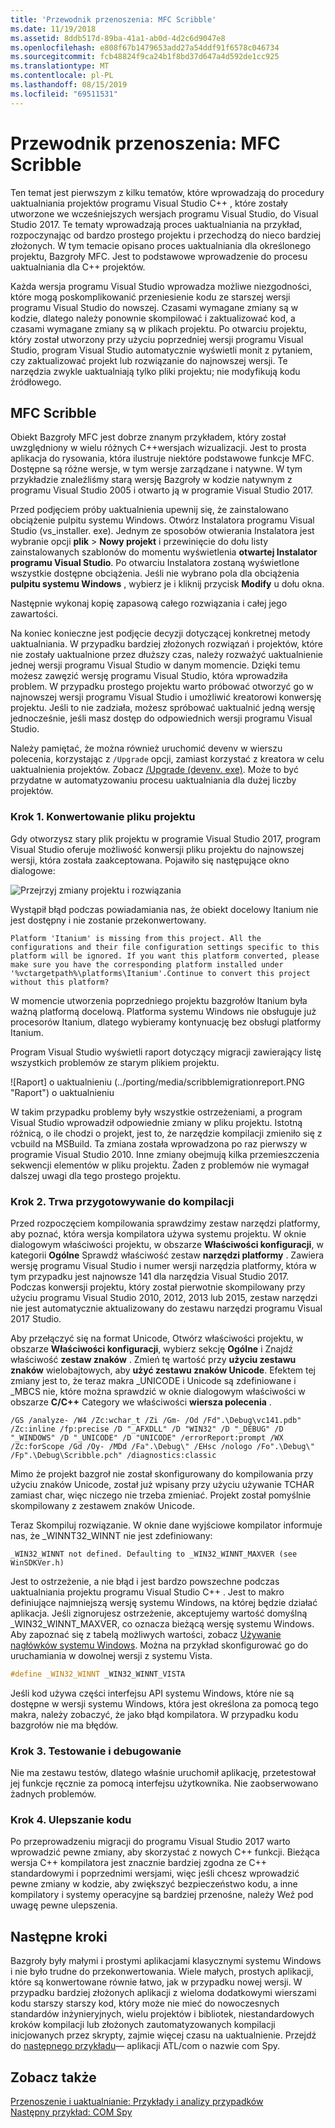 ```yaml
---
title: 'Przewodnik przenoszenia: MFC Scribble'
ms.date: 11/19/2018
ms.assetid: 8ddb517d-89ba-41a1-ab0d-4d2c6d9047e8
ms.openlocfilehash: e808f67b1479653add27a54ddf91f6578c046734
ms.sourcegitcommit: fcb48824f9ca24b1f8bd37d647a4d592de1cc925
ms.translationtype: MT
ms.contentlocale: pl-PL
ms.lasthandoff: 08/15/2019
ms.locfileid: "69511531"
---
```

# <a name="porting-guide-mfc-scribble"></a>Przewodnik przenoszenia: MFC Scribble

Ten temat jest pierwszym z kilku tematów, które wprowadzają do procedury uaktualniania projektów programu Visual Studio C++ , które zostały utworzone we wcześniejszych wersjach programu Visual Studio, do Visual Studio 2017. Te tematy wprowadzają proces uaktualniania na przykład, rozpoczynając od bardzo prostego projektu i przechodzą do nieco bardziej złożonych. W tym temacie opisano proces uaktualniania dla określonego projektu, Bazgroły MFC. Jest to podstawowe wprowadzenie do procesu uaktualniania dla C++ projektów.

Każda wersja programu Visual Studio wprowadza możliwe niezgodności, które mogą poskomplikowanić przeniesienie kodu ze starszej wersji programu Visual Studio do nowszej. Czasami wymagane zmiany są w kodzie, dlatego należy ponownie skompilować i zaktualizować kod, a czasami wymagane zmiany są w plikach projektu. Po otwarciu projektu, który został utworzony przy użyciu poprzedniej wersji programu Visual Studio, program Visual Studio automatycznie wyświetli monit z pytaniem, czy zaktualizować projekt lub rozwiązanie do najnowszej wersji. Te narzędzia zwykle uaktualniają tylko pliki projektu; nie modyfikują kodu źródłowego.

## <a name="mfc-scribble"></a>MFC Scribble

Obiekt Bazgroły MFC jest dobrze znanym przykładem, który został uwzględniony w wielu różnych C++wersjach wizualizacji. Jest to prosta aplikacja do rysowania, która ilustruje niektóre podstawowe funkcje MFC. Dostępne są różne wersje, w tym wersje zarządzane i natywne. W tym przykładzie znaleźliśmy starą wersję Bazgroły w kodzie natywnym z programu Visual Studio 2005 i otwarto ją w programie Visual Studio 2017.

Przed podjęciem próby uaktualnienia upewnij się, że zainstalowano obciążenie pulpitu systemu Windows. Otwórz Instalatora programu Visual Studio (vs_installer. exe). Jednym ze sposobów otwierania Instalatora jest wybranie opcji **plik** > **Nowy projekt** i przewinięcie do dołu listy zainstalowanych szablonów do momentu wyświetlenia **otwartej Instalator programu Visual Studio**. Po otwarciu Instalatora zostaną wyświetlone wszystkie dostępne obciążenia. Jeśli nie wybrano pola dla obciążenia **pulpitu systemu Windows** , wybierz je i kliknij przycisk **Modify** u dołu okna.

Następnie wykonaj kopię zapasową całego rozwiązania i całej jego zawartości.

Na koniec konieczne jest podjęcie decyzji dotyczącej konkretnej metody uaktualniania. W przypadku bardziej złożonych rozwiązań i projektów, które nie zostały uaktualnione przez dłuższy czas, należy rozważyć uaktualnienie jednej wersji programu Visual Studio w danym momencie. Dzięki temu możesz zawęzić wersję programu Visual Studio, która wprowadziła problem. W przypadku prostego projektu warto próbować otworzyć go w najnowszej wersji programu Visual Studio i umożliwić kreatorowi konwersję projektu. Jeśli to nie zadziała, możesz spróbować uaktualnić jedną wersję jednocześnie, jeśli masz dostęp do odpowiednich wersji programu Visual Studio.

Należy pamiętać, że można również uruchomić devenv w wierszu polecenia, korzystając z `/Upgrade` opcji, zamiast korzystać z kreatora w celu uaktualnienia projektów. Zobacz [/Upgrade (devenv. exe)](/visualstudio/ide/reference/upgrade-devenv-exe). Może to być przydatne w automatyzowaniu procesu uaktualniania dla dużej liczby projektów.

### <a name="step-1-converting-the-project-file"></a>Krok 1. Konwertowanie pliku projektu

Gdy otworzysz stary plik projektu w programie Visual Studio 2017, program Visual Studio oferuje możliwość konwersji pliku projektu do najnowszej wersji, która została zaakceptowana. Pojawiło się następujące okno dialogowe:

![Przejrzyj zmiany projektu i rozwiązania](../porting/media/scribbleprojectupgrade.PNG "Przejrzyj zmiany projektu i rozwiązania")

Wystąpił błąd podczas powiadamiania nas, że obiekt docelowy Itanium nie jest dostępny i nie zostanie przekonwertowany.

```Output
Platform 'Itanium' is missing from this project. All the configurations and their file configuration settings specific to this platform will be ignored. If you want this platform converted, please make sure you have the corresponding platform installed under '%vctargetpath%\platforms\Itanium'.Continue to convert this project without this platform?
```

W momencie utworzenia poprzedniego projektu bazgrołów Itanium była ważną platformą docelową. Platforma systemu Windows nie obsługuje już procesorów Itanium, dlatego wybieramy kontynuację bez obsługi platformy Itanium.

Program Visual Studio wyświetli raport dotyczący migracji zawierający listę wszystkich problemów ze starym plikiem projektu.

![Raport] o uaktualnieniu (../porting/media/scribblemigrationreport.PNG "Raport") o uaktualnieniu

W takim przypadku problemy były wszystkie ostrzeżeniami, a program Visual Studio wprowadził odpowiednie zmiany w pliku projektu. Istotną różnicą, o ile chodzi o projekt, jest to, że narzędzie kompilacji zmieniło się z vcbuild na MSBuild. Ta zmiana została wprowadzona po raz pierwszy w programie Visual Studio 2010. Inne zmiany obejmują kilka przemieszczenia sekwencji elementów w pliku projektu. Żaden z problemów nie wymagał dalszej uwagi dla tego prostego projektu.

### <a name="step-2-getting-it-to-build"></a>Krok 2. Trwa przygotowywanie do kompilacji

Przed rozpoczęciem kompilowania sprawdzimy zestaw narzędzi platformy, aby poznać, która wersja kompilatora używa systemu projektu. W oknie dialogowym właściwości projektu, w obszarze **Właściwości konfiguracji**, w kategorii **Ogólne** Sprawdź właściwość zestaw **narzędzi platformy** . Zawiera wersję programu Visual Studio i numer wersji narzędzia platformy, która w tym przypadku jest najnowsze 141 dla narzędzia Visual Studio 2017. Podczas konwersji projektu, który został pierwotnie skompilowany przy użyciu programu Visual Studio 2010, 2012, 2013 lub 2015, zestaw narzędzi nie jest automatycznie aktualizowany do zestawu narzędzi programu Visual 2017 Studio.

Aby przełączyć się na format Unicode, Otwórz właściwości projektu, w obszarze **Właściwości konfiguracji**, wybierz sekcję **Ogólne** i Znajdź właściwość **zestaw znaków** . Zmień tę wartość przy **użyciu zestawu znaków** wielobajtowych, aby **użyć zestawu znaków Unicode**. Efektem tej zmiany jest to, że teraz makra _UNICODE i Unicode są zdefiniowane i _MBCS nie, które można sprawdzić w oknie dialogowym właściwości w obszarze **C/C++**  Category we właściwości **wiersza polecenia** .

```Output
/GS /analyze- /W4 /Zc:wchar_t /Zi /Gm- /Od /Fd".\Debug\vc141.pdb" /Zc:inline /fp:precise /D "_AFXDLL" /D "WIN32" /D "_DEBUG" /D "_WINDOWS" /D "_UNICODE" /D "UNICODE" /errorReport:prompt /WX /Zc:forScope /Gd /Oy- /MDd /Fa".\Debug\" /EHsc /nologo /Fo".\Debug\" /Fp".\Debug\Scribble.pch" /diagnostics:classic
```

Mimo że projekt bazgroł nie został skonfigurowany do kompilowania przy użyciu znaków Unicode, został już wpisany przy użyciu używanie TCHAR zamiast char, więc niczego nie trzeba zmieniać. Projekt został pomyślnie skompilowany z zestawem znaków Unicode.

Teraz Skompiluj rozwiązanie. W oknie dane wyjściowe kompilator informuje nas, że _WINNT32_WINNT nie jest zdefiniowany:

```Output
_WIN32_WINNT not defined. Defaulting to _WIN32_WINNT_MAXVER (see WinSDKVer.h)
```

Jest to ostrzeżenie, a nie błąd i jest bardzo powszechne podczas uaktualniania projektu programu Visual Studio C++ . Jest to makro definiujące najmniejszą wersję systemu Windows, na której będzie działać aplikacja. Jeśli zignorujesz ostrzeżenie, akceptujemy wartość domyślną _WIN32_WINNT_MAXVER, co oznacza bieżącą wersję systemu Windows. Aby zapoznać się z tabelą możliwych wartości, zobacz [Używanie nagłówków systemu Windows](/windows/win32/WinProg/using-the-windows-headers). Można na przykład skonfigurować go do uruchamiania w dowolnej wersji z systemu Vista.

```cpp
#define _WIN32_WINNT _WIN32_WINNT_VISTA
```

Jeśli kod używa części interfejsu API systemu Windows, które nie są dostępne w wersji systemu Windows, która jest określona za pomocą tego makra, należy zobaczyć, że jako błąd kompilatora. W przypadku kodu bazgrołów nie ma błędów.

### <a name="step-3-testing-and-debugging"></a>Krok 3. Testowanie i debugowanie

Nie ma zestawu testów, dlatego właśnie uruchomił aplikację, przetestował jej funkcje ręcznie za pomocą interfejsu użytkownika. Nie zaobserwowano żadnych problemów.

### <a name="step-4-improve-the-code"></a>Krok 4. Ulepszanie kodu

Po przeprowadzeniu migracji do programu Visual Studio 2017 warto wprowadzić pewne zmiany, aby skorzystać z nowych C++ funkcji. Bieżąca wersja C++ kompilatora jest znacznie bardziej zgodna ze C++ standardowymi i poprzednimi wersjami, więc jeśli chcesz wprowadzić pewne zmiany w kodzie, aby zwiększyć bezpieczeństwo kodu, a inne kompilatory i systemy operacyjne są bardziej przenośne, należy Weź pod uwagę pewne ulepszenia.

## <a name="next-steps"></a>Następne kroki

Bazgroły były małymi i prostymi aplikacjami klasycznymi systemu Windows i nie było trudne do przekonwertowania. Wiele małych, prostych aplikacji, które są konwertowane równie łatwo, jak w przypadku nowej wersji.  W przypadku bardziej złożonych aplikacji z wieloma dodatkowymi wierszami kodu starszy starszy kod, który może nie mieć do nowoczesnych standardów inżynieryjnych, wielu projektów i bibliotek, niestandardowych kroków kompilacji lub złożonych zautomatyzowanych kompilacji inicjowanych przez skrypty, zajmie więcej czasu na uaktualnienie. Przejdź do [następnego przykładu](../porting/porting-guide-com-spy.md)— aplikacji ATL/com o nazwie com Spy.

## <a name="see-also"></a>Zobacz także

[Przenoszenie i uaktualnianie: Przykłady i analizy przypadków](../porting/porting-and-upgrading-examples-and-case-studies.md)<br/>
[Następny przykład: COM Spy](../porting/porting-guide-com-spy.md)
